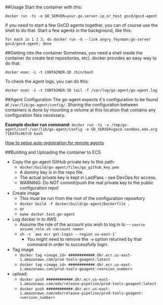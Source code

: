 ##Usage
Start the container with this:

```docker run -ti -e GO_SERVER=your.go.server.ip_or_host gocd/gocd-agent```

If you need to start a few GoCD agents together, you can of course use the shell to do that. Start a few agents in the background, like this:

```for each in 1 2 3; do docker run -d --link angry_feynman:go-server gocd/gocd-agent; done```

##Getting into the container
Sometimes, you need a shell inside the container (to create test repositories, etc). docker provides an easy way to do that:

```docker exec -i -t CONTAINER-ID /bin/bash```

To check the agent logs, you can do this:

```docker exec -i -t CONTAINER-ID tail -f /var/log/go-agent/go-agent.log``` 

##Agent Configuration
The go-agent expects it's configuration to be found at ```/var/lib/go-agent/config/```. Sharing the 
configuration between containers is done by mounting a volume at this location that contains any configuration files 
necessary.


**Example docker run command:**
```docker run -ti -v /tmp/go-agent/conf:/var/lib/go-agent/config -e GO_SERVER=gocd.sandbox.edx.org 718d75c467c0 bash```

[How to setup auto registration for remote agents](https://docs.go.cd/current/advanced_usage/agent_auto_register.html)

##Building and Uploading the container to ECS

* Copy the go-agent GitHub private key to this path:
    - ```docker/build/go-agent/files/go_github_key.pem```
    - A dummy key is in the repo file.
    - The actual private key is kept in LastPass - see DevOps for access.
    - WARNING: Do *NOT* commit/push the real private key to the public configuration repo!
* Create image
    - This must be run from the root of the configuration repository
    - ```docker build -f docker/build/go-agent/Dockerfile .```
    - or
    - ```make docker.test.go-agent```
* Log docker in to AWS
    - Assume the role of the account you wish to log in to
    -- ```source assume_role.sh <account name>```
    - ```sh -c `aws ecr get-login --region us-east-1` ```
        - You might need to remove the `-e` option returned by that command in order to successfully login.
* Tag image 
    - ```docker tag <image_id> ############.dkr.ecr.us-east-1.amazonaws.com/prod-tools-goagent:latest```
    - ```docker tag <image_id> ############.dkr.ecr.us-east-1.amazonaws.com/prod-tools-goagent:<version_number>```
* upload: 
    - ```docker push ############.dkr.ecr.us-east-1.amazonaws.com/edx/release-pipeline/prod-tools-goagent:latest```
    - ```docker push ############.dkr.ecr.us-east-1.amazonaws.com/edx/release-pipeline/prod-tools-goagent:<version_number>```
